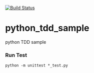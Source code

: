 [![Build Status](https://travis-ci.org/yudapc/python_tdd_sample.svg?branch=master)](https://travis-ci.org/yudapc/python_tdd_sample)


# python_tdd_sample
python TDD sample


### Run Test

`python -m unittest *_test.py`
